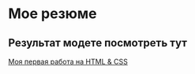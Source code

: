 # Мое резюме

## Результат модете посмотреть тут

[Моя первая работа на HTML & CSS](https://xenia1991.github.io/Xenia/resume)
